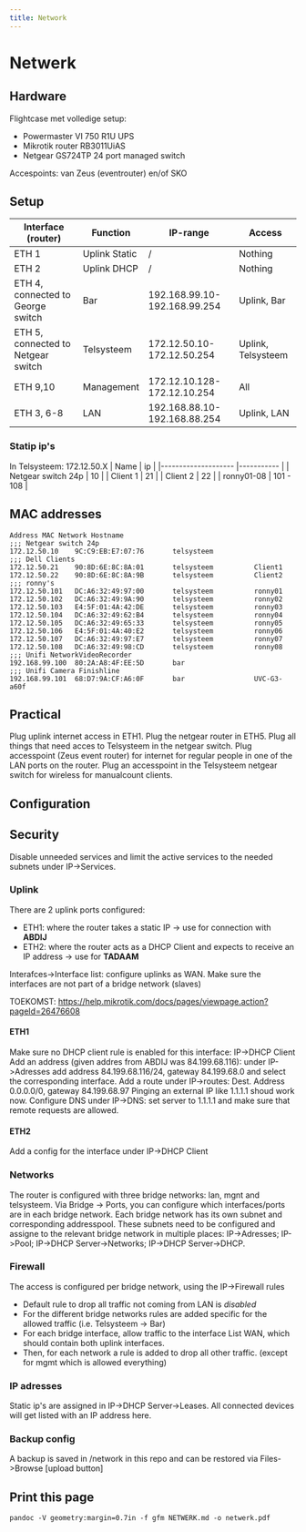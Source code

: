 ```yaml
---
title: Network
---
```


#  Netwerk
## Hardware
Flightcase met volledige setup:
* Powermaster VI 750 R1U UPS
* Mikrotik router	RB3011UiAS
* Netgear GS724TP 24 port managed switch

Accespoints: van Zeus (eventrouter) en/of SKO
## Setup
| Interface (router)                 	| Function   	| IP-range                     	| Access                  	|
|------------------------------------	|------------	|------------------------------	|-------------------------	|
| ETH 1                              	| Uplink Static | /                            	| Nothing                 	|
| ETH 2                              	| Uplink DHCP   | /                            	| Nothing                 	|
| ETH 4, connected to George switch 	| Bar		 	| 192.168.99.10-192.168.99.254  | Uplink, Bar 				|
| ETH 5, connected to Netgear switch 	| Telsysteem 	| 172.12.50.10-172.12.50.254   	| Uplink, Telsysteem 		|
| ETH 9,10                             	| Management 	| 172.12.10.128-172.12.10.254  	| All 						|
| ETH 3, 6-8                       	| LAN        	| 192.168.88.10-192.168.88.254 	| Uplink, LAN             	|

### Statip ip's
In Telsysteem: 172.12.50.X
| Name               	|  ip 	|
|--------------------	|-----------	|
| Netgear switch 24p 	| 10        	|
| Client 1           	| 21        	|
| Client 2           	| 22        	|
| ronny01-08           	| 101 - 108    	|


## MAC addresses

```
Address	MAC Network Hostname
;;; Netgear switch 24p
172.12.50.10	9C:C9:EB:E7:07:76		telsysteem			
;;; Dell Clients
172.12.50.21	90:8D:6E:8C:8A:01		telsysteem			Client1
172.12.50.22	90:8D:6E:8C:8A:9B		telsysteem			Client2
;;; ronny's
172.12.50.101	DC:A6:32:49:97:00		telsysteem			ronny01
172.12.50.102	DC:A6:32:49:9A:90		telsysteem			ronny02
172.12.50.103	E4:5F:01:4A:42:DE		telsysteem			ronny03
172.12.50.104	DC:A6:32:49:62:B4		telsysteem			ronny04
172.12.50.105	DC:A6:32:49:65:33		telsysteem			ronny05
172.12.50.106	E4:5F:01:4A:40:E2		telsysteem			ronny06
172.12.50.107	DC:A6:32:49:97:E7		telsysteem			ronny07
172.12.50.108	DC:A6:32:49:98:CD		telsysteem			ronny08
;;; Unifi NetworkVideoRecorder
192.168.99.100	80:2A:A8:4F:EE:5D		bar			
;;; Unifi Camera Finishline
192.168.99.101	68:D7:9A:CF:A6:0F		bar					UVC-G3-a60f
```

## Practical
Plug uplink internet access in ETH1. Plug the netgear router in ETH5. Plug all things that need acces to Telsysteem in the netgear switch.
Plug accesspoint (Zeus event router) for internet for regular people in one of the LAN ports on the router. Plug an accesspoint in the Telsysteem netgear switch for wireless for manualcount clients.

## Configuration
## Security
Disable unneeded services and limit the active services to the needed subnets under IP->Services.
### Uplink
There are 2 uplink ports configured:
- ETH1: where the router takes a static IP -> use for connection with **ABDIJ**
- ETH2: where the router acts as a DHCP Client and expects to receive an IP address -> use for **TADAAM**

Interafces->Interface list: configure uplinks as WAN. 
Make sure the interfaces are not part of a bridge network (slaves)

TOEKOMST: https://help.mikrotik.com/docs/pages/viewpage.action?pageId=26476608
#### ETH1
Make sure no DHCP client rule is enabled for this interface: IP->DHCP Client
Add an address (given addres from ABDIJ was 84.199.68.116): under IP->Adresses add address 84.199.68.116/24, gateway 84.199.68.0 and select the corresponding interface. 
Add a route under IP->routes: Dest. Address 0.0.0.0/0, gateway 84.199.68.97
Pinging an external IP like 1.1.1.1 shoud work now.
Configure DNS under IP->DNS: set server to 1.1.1.1 and make sure that remote requests are allowed.

#### ETH2
Add a config for the interface under IP->DHCP Client

### Networks
The router is configured with three bridge networks: lan, mgnt and telsysteem.
Via Bridge -> Ports, you can configure which interfaces/ports are in each bridge network.
Each bridge network has its own subnet and corresponding addresspool. These subnets need to be configured and assigne to the relevant bridge network in multiple places: IP->Adresses; IP->Pool; IP->DHCP Server->Networks; IP->DHCP Server->DHCP.
### Firewall
The access is configured per bridge network, using the IP->Firewall rules
* Default rule to drop all traffic not coming from LAN is *disabled*
* For the different bridge networks rules are added specific for the allowed traffic (i.e. Telsysteem -> Bar)
* For each bridge interface, allow traffic to the interface List WAN, which should contain both uplink interfaces.
* Then, for each network a rule is added to drop all other traffic. (except for mgmt which is allowed everything)

### IP adresses
Static ip's are assigned in IP->DHCP Server->Leases. All connected devices will get listed with an IP address here. 

### Backup config
A backup is saved in /network in this repo and can be restored via Files->Browse [upload button]


## Print this page
```
pandoc -V geometry:margin=0.7in -f gfm NETWERK.md -o netwerk.pdf
```

